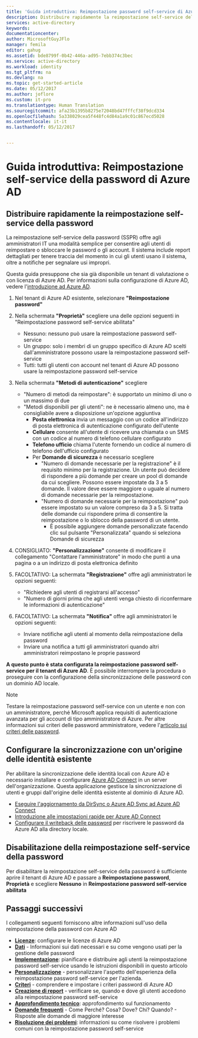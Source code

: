 ```yaml
---
title: 'Guida introduttiva: Reimpostazione password self-service di Azure AD | Microsoft Docs'
description: Distribuire rapidamente la reimpostazione self-service della password di Azure AD
services: active-directory
keywords: 
documentationcenter: 
author: MicrosoftGuyJFlo
manager: femila
editor: gahug
ms.assetid: bde8799f-0b42-446a-ad95-7ebb374c3bec
ms.service: active-directory
ms.workload: identity
ms.tgt_pltfrm: na
ms.devlang: na
ms.topic: get-started-article
ms.date: 05/12/2017
ms.author: joflore
ms.custom: it-pro
ms.translationtype: Human Translation
ms.sourcegitcommit: afa23b1395b8275e72048bd47fffcf38f9dcd334
ms.openlocfilehash: 5a338029cea5f448fc4d84a1a9c01c867ecd5028
ms.contentlocale: it-it
ms.lasthandoff: 05/12/2017


---
```

# <a name="quick-start-azure-ad-self-service-password-reset"></a>Guida introduttiva: Reimpostazione self-service della password di Azure AD

## <a name="rapidly-deploy-self-service-password-reset"></a>Distribuire rapidamente la reimpostazione self-service della password

La reimpostazione self-service della password (SSPR) offre agli amministratori IT una modalità semplice per consentire agli utenti di reimpostare o sbloccare le password o gli account. Il sistema include report dettagliati per tenere traccia del momento in cui gli utenti usano il sistema, oltre a notifiche per segnalare usi impropri.

Questa guida presuppone che sia già disponibile un tenant di valutazione o con licenza di Azure AD. Per informazioni sulla configurazione di Azure AD, vedere l'[introduzione ad Azure AD](https://azure.microsoft.com/trial/get-started-active-directory/).

1. Nel tenant di Azure AD esistente, selezionare **"Reimpostazione password"**

2. Nella schermata **"Proprietà"** scegliere una delle opzioni seguenti in "Reimpostazione password self-service abilitata"
    * Nessuno: nessuno può usare la reimpostazione password self-service
    * Un gruppo: solo i membri di un gruppo specifico di Azure AD scelti dall'amministratore possono usare la reimpostazione password self-service
    * Tutti: tutti gli utenti con account nel tenant di Azure AD possono usare la reimpostazione password self-service

3. Nella schermata **"Metodi di autenticazione"** scegliere
    * "Numero di metodi da reimpostare": è supportato un minimo di uno o un massimo di due
    * "Metodi disponibili per gli utenti": ne è necessario almeno uno, ma è consigliabile avere a disposizione un'opzione aggiuntiva
        * **Posta elettronica** invia un messaggio con un codice all'indirizzo di posta elettronica di autenticazione configurato dell'utente
        * **Cellulare** consente all'utente di ricevere una chiamata o un SMS con un codice al numero di telefono cellulare configurato
        * **Telefono ufficio** chiama l'utente fornendo un codice al numero di telefono dell'ufficio configurato
        * Per **Domande di sicurezza** è necessario scegliere
            * "Numero di domande necessarie per la registrazione" è il requisito minimo per la registrazione. Un utente può decidere di rispondere a più domande per creare un pool di domande da cui scegliere. Possono essere impostate da 3 a 5 domande. Il valore deve essere maggiore o uguale al numero di domande necessarie per la reimpostazione.
            * "Numero di domande necessarie per la reimpostazione" può essere impostato su un valore compreso da 3 a 5. Si tratta delle domande cui rispondere prima di consentire la reimpostazione o lo sblocco della password di un utente.
                * È possibile aggiungere domande personalizzate facendo clic sul pulsante "Personalizzata" quando si seleziona Domande di sicurezza

4. CONSIGLIATO: **"Personalizzazione"** consente di modificare il collegamento "Contattare l'amministratore" in modo che punti a una pagina o a un indirizzo di posta elettronica definito

5. FACOLTATIVO: La schermata **"Registrazione"** offre agli amministratori le opzioni seguenti:
    * "Richiedere agli utenti di registrarsi all'accesso"
    * "Numero di giorni prima che agli utenti venga chiesto di riconfermare le informazioni di autenticazione"

6. FACOLTATIVO: La schermata **"Notifica"** offre agli amministratori le opzioni seguenti:
    * Inviare notifiche agli utenti al momento della reimpostazione della password
    * Inviare una notifica a tutti gli amministratori quando altri amministratori reimpostano le proprie password

**A questo punto è stata configurata la reimpostazione password self-service per il tenant di Azure AD**. È possibile interrompere la procedura o proseguire con la configurazione della sincronizzazione delle password con un dominio AD locale.

> [!NOTE]
> Testare la reimpostazione password self-service con un utente e non con un amministratore, perché Microsoft applica requisiti di autenticazione avanzata per gli account di tipo amministratore di Azure. Per altre informazioni sui criteri delle password amministratore, vedere l'[articolo sui criteri delle password](active-directory-passwords-policy.md#administrator-password-policy-differences).

## <a name="configure-synchronization-to-existing-identity-source"></a>Configurare la sincronizzazione con un'origine delle identità esistente

Per abilitare la sincronizzazione delle identità locali con Azure AD è necessario installare e configurare [Azure AD Connect](./connect/active-directory-aadconnect.md) in un server dell'organizzazione. Questa applicazione gestisce la sincronizzazione di utenti e gruppi dall'origine delle identità esistente al dominio di Azure AD.

* [Eseguire l'aggiornamento da DirSync o Azure AD Sync ad Azure AD Connect](./connect/active-directory-aadconnect-dirsync-deprecated.md)
* [Introduzione alle impostazioni rapide per Azure AD Connect](./connect/active-directory-aadconnect-get-started-express.md)
* [Configurare il writeback delle password](active-directory-passwords-writeback.md#configuring-password-writeback) per riscrivere le password da Azure AD alla directory locale.

## <a name="disabling-self-service-password-reset"></a>Disabilitazione della reimpostazione self-service della password

Per disabilitare la reimpostazione self-service della password è sufficiente aprire il tenant di Azure AD e passare a **Reimpostazione password**, **Proprietà** e scegliere **Nessuno** in **Reimpostazione password self-service abilitata**

## <a name="next-steps"></a>Passaggi successivi
I collegamenti seguenti forniscono altre informazioni sull'uso della reimpostazione della password con Azure AD

* [**Licenze**](active-directory-passwords-licensing.md): configurare le licenze di Azure AD
* [**Dati**](active-directory-passwords-data.md) - Informazioni sui dati necessari e su come vengono usati per la gestione delle password
* [**Implementazione**](active-directory-passwords-best-practices.md): pianificare e distribuire agli utenti la reimpostazione password self-service usando le istruzioni disponibili in questo articolo
* [**Personalizzazione**](active-directory-passwords-customize.md) - personalizzare l'aspetto dell'esperienza della reimpostazione password self-service per l'azienda.
* [**Criteri**](active-directory-passwords-policy.md) - comprendere e impostare i criteri password di Azure AD
* [**Creazione di report**](active-directory-passwords-reporting.md) - verificare se, quando e dove gli utenti accedono alla reimpostazione password self-service
* [**Approfondimento tecnico**](active-directory-passwords-how-it-works.md): approfondimento sul funzionamento
* [**Domande frequenti**](active-directory-passwords-faq.md) - Come Perché? Cosa? Dove? Chi? Quando? - Risposte alle domande di maggiore interesse
* [**Risoluzione dei problemi**](active-directory-passwords-troubleshoot.md): informazioni su come risolvere i problemi comuni con la reimpostazione password self-service

